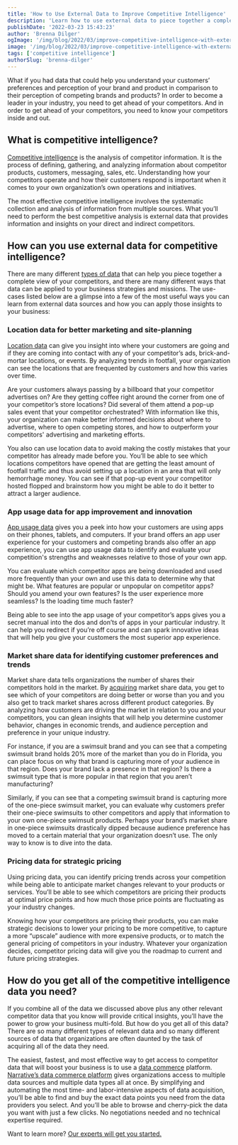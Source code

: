 ```yaml
---
title: 'How to Use External Data to Improve Competitive Intelligence'
description: 'Learn how to use external data to piece together a complete view of your competitors and apply it to your business strategies and missions.'
publishDate: '2022-03-23 15:43:23'
author: 'Brenna Dilger'
ogImage: '/img/blog/2022/03/improve-competitive-intelligence-with-external-data.png'
image: '/img/blog/2022/03/improve-competitive-intelligence-with-external-data.png'
tags: ['competitive intelligence']
authorSlug: 'brenna-dilger'
---
```

What if you had data that could help you understand your customers’ preferences and perception of your brand and product in comparison to their perception of competing brands and products? In order to become a leader in your industry, you need to get ahead of your competitors. And in order to get ahead of your competitors, you need to know your competitors inside and out.

What is competitive intelligence?
---------------------------------

[Competitive intelligence](https://www.narrative.io/solutions/competitive-intelligence) is the analysis of competitor information. It is the process of defining, gathering, and analyzing information about competitor products, customers, messaging, sales, etc. Understanding how your competitors operate and how their customers respond is important when it comes to your own organization’s own operations and initiatives. 

The most effective competitive intelligence involves the systematic collection and analysis of information from multiple sources. What you’ll need to perform the best competitive analysis is external data that provides information and insights on your direct and indirect competitors.

How can you use external data for competitive intelligence?
-----------------------------------------------------------

There are many different [types of data](https://www.narrative.io/data-types) that can help you piece together a complete view of your competitors, and there are many different ways that data can be applied to your business strategies and missions. The use-cases listed below are a glimpse into a few of the most useful ways you can learn from external data sources and how you can apply those insights to your business:

### Location data for better marketing and site-planning

[Location data](https://blog.narrative.io/the-complete-guide-to-location-data) can give you insight into where your customers are going and if they are coming into contact with any of your competitor’s ads, brick-and-mortar locations, or events. By analyzing trends in footfall, your organization can see the locations that are frequented by customers and how this varies over time.

Are your customers always passing by a billboard that your competitor advertises on? Are they getting coffee right around the corner from one of your competitor’s store locations? Did several of them attend a pop-up sales event that your competitor orchestrated? With information like this, your organization can make better informed decisions about where to advertise, where to open competing stores, and how to outperform your competitors' advertising and marketing efforts.

You also can use location data to avoid making the costly mistakes that your competitor has already made before you. You’ll be able to see which locations competitors have opened that are getting the least amount of footfall traffic and thus avoid setting up a location in an area that will only hemorrhage money. You can see if that pop-up event your competitor hosted flopped and brainstorm how you might be able to do it better to attract a larger audience.

### App usage data for app improvement and innovation

[App usage data](https://www.narrative.io/data-types/mobile-app-usage-data) gives you a peek into how your customers are using apps on their phones, tablets, and computers. If your brand offers an app user experience for your customers and competing brands also offer an app experience, you can use app usage data to identify and evaluate your competition's strengths and weaknesses relative to those of your own app.

You can evaluate which competitor apps are being downloaded and used more frequently than your own and use this data to determine why that might be. What features are popular or unpopular on competitor apps? Should you amend your own features? Is the user experience more seamless? Is the loading time much faster?

Being able to see into the app usage of your competitor’s apps gives you a secret manual into the dos and don’ts of apps in your particular industry. It can help you redirect if you’re off course and can spark innovative ideas that will help you give your customers the most superior app experience.

### Market share data for identifying customer preferences and trends

Market share data tells organizations the number of shares their competitors hold in the market. By [acquiring](https://www.narrative.io/acquire) market share data, you get to see which of your competitors are doing better or worse than you and you also get to track market shares across different product categories. By analyzing how customers are driving the market in relation to you and your competitors, you can glean insights that will help you determine customer behavior, changes in economic trends, and audience perception and preference in your unique industry.

For instance, if you are a swimsuit brand and you can see that a competing swimsuit brand holds 20% more of the market than you do in Florida, you can place focus on why that brand is capturing more of your audience in that region. Does your brand lack a presence in that region? Is there a swimsuit type that is more popular in that region that you aren’t manufacturing?

Similarly, if you can see that a competing swimsuit brand is capturing more of the one-piece swimsuit market, you can evaluate why customers prefer their one-piece swimsuits to other competitors and apply that information to your own one-piece swimsuit products. Perhaps your brand’s market share in one-piece swimsuits drastically dipped because audience preference has moved to a certain material that your organization doesn’t use. The only way to know is to dive into the data.

### Pricing data for strategic pricing

Using pricing data, you can identify pricing trends across your competition while being able to anticipate market changes relevant to your products or services. You’ll be able to see which competitors are pricing their products at optimal price points and how much those price points are fluctuating as your industry changes.

Knowing how your competitors are pricing their products, you can make strategic decisions to lower your pricing to be more competitive, to capture a more “upscale” audience with more expensive products, or to match the general pricing of competitors in your industry. Whatever your organization decides, competitor pricing data will give you the roadmap to current and future pricing strategies.

How do you get all of the competitive intelligence data you need?
-----------------------------------------------------------------

If you combine all of the data we discussed above plus any other relevant competitor data that you know will provide critical insights, you’ll have the power to grow your business multi-fold. But how do you get all of this data? There are so many different types of relevant data and so many different sources of data that organizations are often daunted by the task of acquiring all of the data they need.

The easiest, fastest, and most effective way to get access to competitor data that will boost your business is to use a [data commerce](https://blog.narrative.io/5-principles-of-data-commerce) platform. [Narrative’s data commerce platform](https://www.narrative.io/) gives organizations access to multiple data sources and multiple data types all at once. By simplifying and automating the most time- and labor-intensive aspects of data acquisition, you’ll be able to find and buy the exact data points you need from the data providers you select. And you’ll be able to browse and cherry-pick the data you want with just a few clicks. No negotiations needed and no technical expertise required.

Want to learn more? [Our experts will get you started.](https://www.narrative.io/demo)
